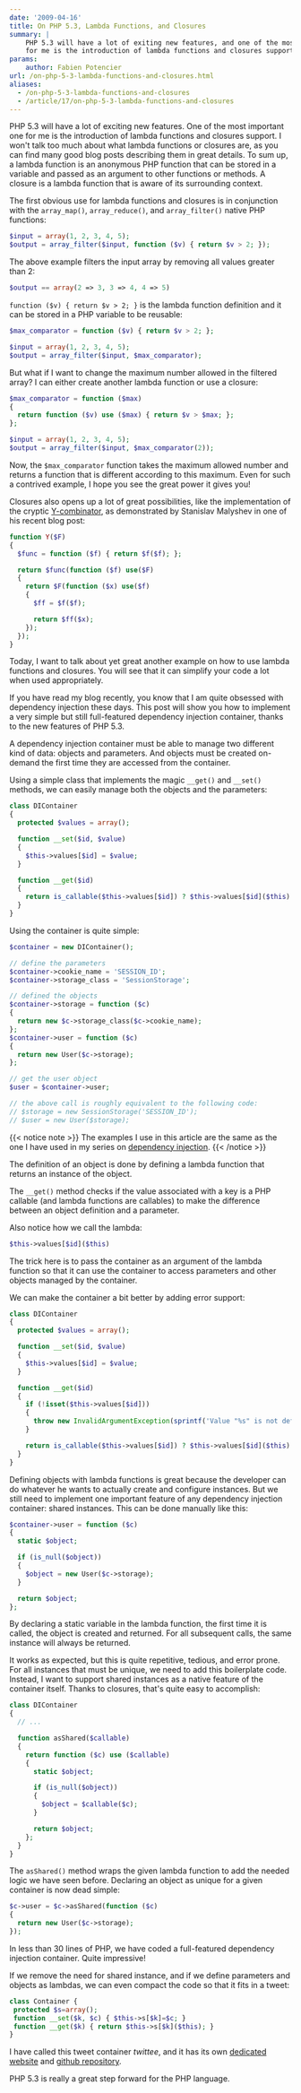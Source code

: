 ```yaml
---
date: '2009-04-16'
title: On PHP 5.3, Lambda Functions, and Closures
summary: |
    PHP 5.3 will have a lot of exiting new features, and one of the most important one
    for me is the introduction of lambda functions and closures support.
params:
    author: Fabien Potencier
url: /on-php-5-3-lambda-functions-and-closures.html
aliases:
  - /on-php-5-3-lambda-functions-and-closures
  - /article/17/on-php-5-3-lambda-functions-and-closures
---
```


PHP 5.3 will have a lot of exciting new features. One of the most important one
for me is the introduction of lambda functions and closures support. I won't
talk too much about what lambda functions or closures are, as you can find
many good blog posts describing them in great details. To sum up, a lambda
function is an anonymous PHP function that can be stored in a variable and
passed as an argument to other functions or methods. A closure is a lambda
function that is aware of its surrounding context.

The first obvious use for lambda functions and closures is in conjunction with
the `array_map()`, `array_reduce()`, and `array_filter()` native PHP
functions:


```php
$input = array(1, 2, 3, 4, 5);
$output = array_filter($input, function ($v) { return $v > 2; });

```

The above example filters the input array by removing all values greater than
2:


```php
$output == array(2 => 3, 3 => 4, 4 => 5)

```

`function ($v) { return $v > 2; }` is the lambda function definition and it
can be stored in a PHP variable to be reusable:


```php
$max_comparator = function ($v) { return $v > 2; };

$input = array(1, 2, 3, 4, 5);
$output = array_filter($input, $max_comparator);

```

But what if I want to change the maximum number allowed in the filtered array?
I can either create another lambda function or use a closure:


```php
$max_comparator = function ($max)
{
  return function ($v) use ($max) { return $v > $max; };
};

$input = array(1, 2, 3, 4, 5);
$output = array_filter($input, $max_comparator(2));

```

Now, the `$max_comparator` function takes the maximum allowed number and
returns a function that is different according to this maximum. Even for such
a contrived example, I hope you see the great power it gives you!

Closures also opens up a lot of great possibilities, like the implementation
of the cryptic
[Y-combinator](http://php100.wordpress.com/2009/04/13/php-y-combinator/), as
demonstrated by Stanislav Malyshev in one of his recent blog post:


```php
function Y($F)
{
  $func = function ($f) { return $f($f); };

  return $func(function ($f) use($F)
  {
    return $F(function ($x) use($f)
    {
      $ff = $f($f);

      return $ff($x);
    });
  });
}

```

Today, I want to talk about yet great another example on how to use lambda
functions and closures. You will see that it can simplify your code a lot when
used appropriately.

If you have read my blog recently, you know that I am quite obsessed with
dependency injection these days. This post will show you how to implement a
very simple but still full-featured dependency injection container, thanks to
the new features of PHP 5.3.

A dependency injection container must be able to manage two different kind of
data: objects and parameters. And objects must be created on-demand the first
time they are accessed from the container.

Using a simple class that implements the magic `__get()` and `__set()`
methods, we can easily manage both the objects and the parameters:
 

```php
class DIContainer
{
  protected $values = array();

  function __set($id, $value)
  {
    $this->values[$id] = $value;
  }

  function __get($id)
  {
    return is_callable($this->values[$id]) ? $this->values[$id]($this) : $this->values[$id];
  }
}

```

Using the container is quite simple:


```php
$container = new DIContainer();

// define the parameters
$container->cookie_name = 'SESSION_ID';
$container->storage_class = 'SessionStorage';

// defined the objects
$container->storage = function ($c)
{
  return new $c->storage_class($c->cookie_name);
};
$container->user = function ($c)
{
  return new User($c->storage);
};

// get the user object
$user = $container->user;

// the above call is roughly equivalent to the following code:
// $storage = new SessionStorage('SESSION_ID');
// $user = new User($storage);

```

{{< notice note >}}
The examples I use in this article are the same as the one I have used in my
series on [dependency injection](https://fabien.potencier.org/article/11/what-is-dependency-injection).
{{< /notice >}}

The definition of an object is done by defining a lambda function that returns
an instance of the object.

The `__get()` method checks if the value associated with a key is a PHP
callable (and lambda functions are callables) to make the difference between
an object definition and a parameter.

Also notice how we call the lambda:


```php
$this->values[$id]($this)

```

The trick here is to pass the container as an argument of the lambda function
so that it can use the container to access parameters and other objects
managed by the container.

We can make the container a bit better by adding error support:


```php
class DIContainer
{
  protected $values = array();

  function __set($id, $value)
  {
    $this->values[$id] = $value;
  }

  function __get($id)
  {
    if (!isset($this->values[$id]))
    {
      throw new InvalidArgumentException(sprintf('Value "%s" is not defined.', $id));
    }

    return is_callable($this->values[$id]) ? $this->values[$id]($this) : $this->values[$id];
  }
}

```

Defining objects with lambda functions is great because the developer can do
whatever he wants to actually create and configure instances. But we still
need to implement one important feature of any dependency injection container:
shared instances. This can be done manually like this:


```php
$container->user = function ($c)
{
  static $object;

  if (is_null($object))
  {
    $object = new User($c->storage);
  }

  return $object;
};

```

By declaring a static variable in the lambda function, the first time it is
called, the object is created and returned. For all subsequent calls, the same
instance will always be returned.

It works as expected, but this is quite repetitive, tedious, and error prone.
For all instances that must be unique, we need to add this boilerplate code.
Instead, I want to support shared instances as a native feature of the
container itself. Thanks to closures, that's quite easy to accomplish:


```php
class DIContainer
{
  // ...

  function asShared($callable)
  {
    return function ($c) use ($callable)
    {
      static $object;

      if (is_null($object))
      {
        $object = $callable($c);
      }

      return $object;
    };
  }
}

```

The `asShared()` method wraps the given lambda function to add the needed
logic we have seen before. Declaring an object as unique for a given container
is now dead simple:


```php
$c->user = $c->asShared(function ($c)
{
  return new User($c->storage);
});

```

In less than 30 lines of PHP, we have coded a full-featured dependency
injection container. Quite impressive!

If we remove the need for shared instance, and if we define parameters and
objects as lambdas, we can even compact the code so that it fits in a tweet:


```php
class Container {
 protected $s=array();
 function __set($k, $c) { $this->s[$k]=$c; }
 function __get($k) { return $this->s[$k]($this); }
}

```

I have called this tweet container *twittee*, and it has its own
[dedicated website](http://twittee.org/) and
[github repository](http://github.com/fabpot/twittee/tree/master).

PHP 5.3 is really a great step forward for the PHP language.



